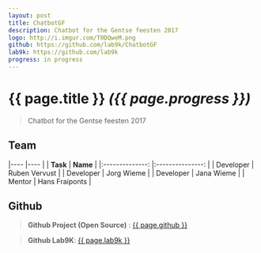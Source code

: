 ```yaml
---
layout: post
title: ChatbotGF
description: Chatbot for the Gentse feesten 2017
logo: http://i.imgur.com/T0DQweM.png
github: https://github.com/lab9k/ChatbotGF
lab9k: https://github.com/lab9k
progress: in progress
---
```


# {{ page.title }} *({{ page.progress }})*

>Chatbot for the Gentse feesten 2017

## Team

|----               |----           |
|    **Task**       |       **Name**        |
|:--------------:   |:---------------:  |
| Developer     |  Ruben Vervust   |
| Developer     | Jorg Wieme   |
| Developer     | Jana Wieme    |
| Mentor        | Hans Fraiponts    |

## Github

>**Github Project (Open Source)** : <a href="{{ page.github }}">{{ page.github }}</a>

>**Github Lab9K**: <a href="{{ page.lab9k }}">{{ page.lab9k }}</a>
